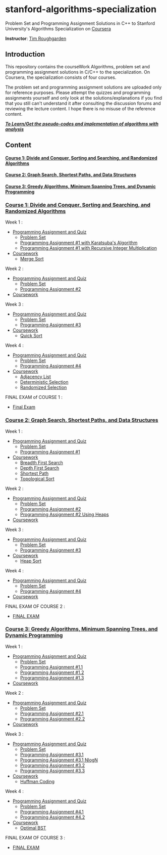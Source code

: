 # stanford-algorithms-specialization
Problem Set and Programming Assignment Solutions in C++ to Stanford University's Algorithms Specialization on [Coursera](https://www.coursera.org/specializations/algorithms)

**Instructor**: [Tim Roughgarden](https://www.coursera.org/instructor/~768)

## Introduction
This repository contains the courseWork Algorithms, problem set and programming assignment solutions in C/C++ to the specialization. On Coursera, the specialization consists of four courses.

The problem set and programming assignment solutions are uploaded only for reference purposes. Please attempt the quizzes and programming assignments yourself and only look at the solutions/explanations if you find that you still can't understand it after consulting the discussion forums and reviewing the lecture content. I hope there is no misuse of the reference content.

***[To Learn/Get the pseudo-codes and implementation of algorithms with analysis](https://github.com/mrunalnshah/Algorithms)***

## Content
#### [Course 1: Divide and Conquer, Sorting and Searching, and Randomized Algorithms](https://github.com/mrunalnshah/Algorithm-Specialization-by-Stanford#course-1-divide-and-conquer-sorting-and-searching-and-randomized-algorithms-1)
#### [Course 2:  Graph Search, Shortest Paths, and Data Structures](https://github.com/mrunalnshah/Algorithm-Specialization-by-Stanford#course-2--graph-search-shortest-paths-and-data-structures-1)
#### [Course 3:  Greedy Algorithms, Minimum Spanning Trees, and Dynamic Programming](https://github.com/mrunalnshah/Algorithm-Specialization-by-Stanford#course-3--greedy-algorithms-minimum-spanning-trees-and-dynamic-programming-1)

### [Course 1: Divide and Conquer, Sorting and Searching, and Randomized Algorithms](https://github.com/mrunalnshah/Algorithm-Specialization-by-Stanford/tree/main/01.%20Divide%20and%20Conquer%2C%20Sorting%20and%20Searching%2C%20and%20Randomized%20Algorithms/Module%201)
Week 1 :
 * [Programming Assignment and Quiz](https://github.com/mrunalnshah/Algorithm-Specialization-by-Stanford/tree/main/01.%20Divide%20and%20Conquer%2C%20Sorting%20and%20Searching%2C%20and%20Randomized%20Algorithms/Module%201/Assignments%20and%20Quiz)
    * [Problem Set](https://github.com/mrunalnshah/Algorithm-Specialization-by-Stanford/blob/main/01.%20Divide%20and%20Conquer%2C%20Sorting%20and%20Searching%2C%20and%20Randomized%20Algorithms/Module%201/Assignments%20and%20Quiz/01.%20Problem%20Set%20(%20QUIZ%20).png)
    * [Programming Assignment #1 with Karatsuba's Algorithm](https://github.com/mrunalnshah/Algorithm-Specialization-by-Stanford/blob/main/01.%20Divide%20and%20Conquer%2C%20Sorting%20and%20Searching%2C%20and%20Randomized%20Algorithms/Module%201/Assignments%20and%20Quiz/02.Programming%20Assignment%20%231%20(Karatsuba's%20algorithm).cpp)
    * [Programming Assignment #1 with Recursive Integer Multiplication](https://github.com/mrunalnshah/Algorithm-Specialization-by-Stanford/blob/main/01.%20Divide%20and%20Conquer%2C%20Sorting%20and%20Searching%2C%20and%20Randomized%20Algorithms/Module%201/Assignments%20and%20Quiz/02.Programming%20Assignment%20%231(Recursive%20Integer%20Multiplication).cpp)
* [Coursework](https://github.com/mrunalnshah/Algorithm-Specialization-by-Stanford/tree/main/01.%20Divide%20and%20Conquer%2C%20Sorting%20and%20Searching%2C%20and%20Randomized%20Algorithms/Module%201)
    * [Merge Sort](https://github.com/mrunalnshah/Algorithm-Specialization-by-Stanford/blob/main/01.%20Divide%20and%20Conquer%2C%20Sorting%20and%20Searching%2C%20and%20Randomized%20Algorithms/Module%201/MergeSort.cpp)

Week 2 :
 * [Programming Assignment and Quiz](https://github.com/mrunalnshah/Algorithm-Specialization-by-Stanford/tree/main/01.%20Divide%20and%20Conquer%2C%20Sorting%20and%20Searching%2C%20and%20Randomized%20Algorithms/Module%202/Assignments%20and%20Quiz)
    * [Problem Set](https://github.com/mrunalnshah/Algorithm-Specialization-by-Stanford/blob/main/01.%20Divide%20and%20Conquer%2C%20Sorting%20and%20Searching%2C%20and%20Randomized%20Algorithms/Module%202/Assignments%20and%20Quiz/01.%20Problem%20Set%20(%20QUIZ%20).png)
    * [Programming Assignment #2](https://github.com/mrunalnshah/Algorithm-Specialization-by-Stanford/blob/main/01.%20Divide%20and%20Conquer%2C%20Sorting%20and%20Searching%2C%20and%20Randomized%20Algorithms/Module%202/Assignments%20and%20Quiz/02.Programming%20Assignment%20%232.cpp)
* [Coursework](https://github.com/mrunalnshah/Algorithm-Specialization-by-Stanford/tree/main/01.%20Divide%20and%20Conquer%2C%20Sorting%20and%20Searching%2C%20and%20Randomized%20Algorithms/Module%202)

Week 3 :
 * [Programming Assignment and Quiz](https://github.com/mrunalnshah/Algorithm-Specialization-by-Stanford/tree/main/01.%20Divide%20and%20Conquer%2C%20Sorting%20and%20Searching%2C%20and%20Randomized%20Algorithms/Module%203/Assignments%20and%20Quiz)
    * [Problem Set](https://github.com/mrunalnshah/Algorithm-Specialization-by-Stanford/blob/main/01.%20Divide%20and%20Conquer%2C%20Sorting%20and%20Searching%2C%20and%20Randomized%20Algorithms/Module%203/Assignments%20and%20Quiz/01.%20Problem%20Set%20%233.png)
    * [Programming Assignment #3](https://github.com/mrunalnshah/Algorithm-Specialization-by-Stanford/blob/main/01.%20Divide%20and%20Conquer%2C%20Sorting%20and%20Searching%2C%20and%20Randomized%20Algorithms/Module%203/Assignments%20and%20Quiz/02.Programming%20Assignment%20%233.cpp)
* [Coursework](https://github.com/mrunalnshah/Algorithm-Specialization-by-Stanford/tree/main/01.%20Divide%20and%20Conquer%2C%20Sorting%20and%20Searching%2C%20and%20Randomized%20Algorithms/Module%203)
    * [Quick Sort](https://github.com/mrunalnshah/Algorithm-Specialization-by-Stanford/blob/main/01.%20Divide%20and%20Conquer%2C%20Sorting%20and%20Searching%2C%20and%20Randomized%20Algorithms/Module%203/QuickSort.cpp)
    
 Week 4 :
 * [Programming Assignment and Quiz](https://github.com/mrunalnshah/Algorithm-Specialization-by-Stanford/tree/main/01.%20Divide%20and%20Conquer%2C%20Sorting%20and%20Searching%2C%20and%20Randomized%20Algorithms/Module%204/Assignments%20and%20Quiz)
    * [Problem Set](https://github.com/mrunalnshah/Algorithm-Specialization-by-Stanford/blob/main/01.%20Divide%20and%20Conquer%2C%20Sorting%20and%20Searching%2C%20and%20Randomized%20Algorithms/Module%204/Assignments%20and%20Quiz/01.%20Problem%20Set%20%234.png)
    * [Programming Assignment #4](https://github.com/mrunalnshah/Algorithm-Specialization-by-Stanford/blob/main/01.%20Divide%20and%20Conquer%2C%20Sorting%20and%20Searching%2C%20and%20Randomized%20Algorithms/Module%204/Assignments%20and%20Quiz/02.Programming%20Assignment%20%234.cpp)
* [Coursework](https://github.com/mrunalnshah/Algorithm-Specialization-by-Stanford/tree/main/01.%20Divide%20and%20Conquer%2C%20Sorting%20and%20Searching%2C%20and%20Randomized%20Algorithms/Module%204)
    * [Adjacency List](https://github.com/mrunalnshah/Algorithm-Specialization-by-Stanford/blob/main/01.%20Divide%20and%20Conquer%2C%20Sorting%20and%20Searching%2C%20and%20Randomized%20Algorithms/Module%204/adjacencylist.cpp)
    * [Deterministic Selection](https://github.com/mrunalnshah/Algorithm-Specialization-by-Stanford/blob/main/01.%20Divide%20and%20Conquer%2C%20Sorting%20and%20Searching%2C%20and%20Randomized%20Algorithms/Module%204/deterministicselection.cpp)
    * [Randomized Selection](https://github.com/mrunalnshah/Algorithm-Specialization-by-Stanford/blob/main/01.%20Divide%20and%20Conquer%2C%20Sorting%20and%20Searching%2C%20and%20Randomized%20Algorithms/Module%204/randomizedselection.cpp)

FINAL EXAM of COURSE 1 :
* [Final Exam](https://github.com/mrunalnshah/Algorithm-Specialization-by-Stanford/blob/main/01.%20Divide%20and%20Conquer%2C%20Sorting%20and%20Searching%2C%20and%20Randomized%20Algorithms/Module%204/Assignments%20and%20Quiz/03.%20Final%20Exam.png)


### [Course 2:  Graph Search, Shortest Paths, and Data Structures](https://github.com/mrunalnshah/Algorithm-Specialization-by-Stanford/tree/main/02.%20Graph%20Search%2C%20Shortest%20Paths%2C%20and%20Data%20Structures)
Week 1 :
 * [Programming Assignment and Quiz](https://github.com/mrunalnshah/Algorithm-Specialization-by-Stanford/tree/main/02.%20Graph%20Search%2C%20Shortest%20Paths%2C%20and%20Data%20Structures/Module%201/Programming%20Assignment%20and%20Quiz)
    * [Problem Set](https://github.com/mrunalnshah/Algorithm-Specialization-by-Stanford/blob/main/02.%20Graph%20Search%2C%20Shortest%20Paths%2C%20and%20Data%20Structures/Module%201/Programming%20Assignment%20and%20Quiz/01.%20Problem%20Set%20%231.png)
    * [Programming Assignment #1](https://github.com/mrunalnshah/Algorithm-Specialization-by-Stanford/blob/main/02.%20Graph%20Search%2C%20Shortest%20Paths%2C%20and%20Data%20Structures/Module%201/Programming%20Assignment%20and%20Quiz/02.%20Programming%20Assignment%20%231.cpp)
* [Coursework](https://github.com/mrunalnshah/Algorithm-Specialization-by-Stanford/tree/main/02.%20Graph%20Search%2C%20Shortest%20Paths%2C%20and%20Data%20Structures/Module%201)
    * [Breadth First Search](https://github.com/mrunalnshah/Algorithm-Specialization-by-Stanford/blob/main/02.%20Graph%20Search%2C%20Shortest%20Paths%2C%20and%20Data%20Structures/Module%201/Breadth%20First%20Search.cpp)
    * [Depth First Search](https://github.com/mrunalnshah/Algorithm-Specialization-by-Stanford/blob/main/02.%20Graph%20Search%2C%20Shortest%20Paths%2C%20and%20Data%20Structures/Module%201/Depth%20First%20Search.cpp)
    * [Shortest Path](https://github.com/mrunalnshah/Algorithm-Specialization-by-Stanford/blob/main/02.%20Graph%20Search%2C%20Shortest%20Paths%2C%20and%20Data%20Structures/Module%201/Shortest%20Path.cpp)
    * [Topological Sort](https://github.com/mrunalnshah/Algorithm-Specialization-by-Stanford/blob/main/02.%20Graph%20Search%2C%20Shortest%20Paths%2C%20and%20Data%20Structures/Module%201/Topological%20Sort.cpp)

Week 2 :
 * [Programming Assignment and Quiz](https://github.com/mrunalnshah/Algorithm-Specialization-by-Stanford/tree/main/02.%20Graph%20Search%2C%20Shortest%20Paths%2C%20and%20Data%20Structures/Module%202/Programming%20Assignment%20and%20Quiz)
    * [Problem Set](https://github.com/mrunalnshah/Algorithm-Specialization-by-Stanford/blob/main/02.%20Graph%20Search%2C%20Shortest%20Paths%2C%20and%20Data%20Structures/Module%202/Programming%20Assignment%20and%20Quiz/01.%20Problem%20Set%20%232.png)
    * [Programming Assignment #2](https://github.com/mrunalnshah/Algorithm-Specialization-by-Stanford/blob/main/02.%20Graph%20Search%2C%20Shortest%20Paths%2C%20and%20Data%20Structures/Module%202/Programming%20Assignment%20and%20Quiz/02.%20dijkstra.cpp)
    * [Programming Assignment #2 Using Heaps](https://github.com/mrunalnshah/Algorithm-Specialization-by-Stanford/blob/main/02.%20Graph%20Search%2C%20Shortest%20Paths%2C%20and%20Data%20Structures/Module%202/Programming%20Assignment%20and%20Quiz/02.%20dijkstra%20(using%20heaps).cpp)
* [Coursework](https://github.com/mrunalnshah/Algorithm-Specialization-by-Stanford/tree/main/02.%20Graph%20Search%2C%20Shortest%20Paths%2C%20and%20Data%20Structures/Module%202)

Week 3 :
 * [Programming Assignment and Quiz](https://github.com/mrunalnshah/Algorithm-Specialization-by-Stanford/tree/main/02.%20Graph%20Search%2C%20Shortest%20Paths%2C%20and%20Data%20Structures/Module%203/Programming%20Assignment%20and%20Quiz)
    * [Problem Set](https://github.com/mrunalnshah/Algorithm-Specialization-by-Stanford/blob/main/02.%20Graph%20Search%2C%20Shortest%20Paths%2C%20and%20Data%20Structures/Module%203/Programming%20Assignment%20and%20Quiz/01.%20Problem%20Set%203.png)
    * [Programming Assignment #3](https://github.com/mrunalnshah/Algorithm-Specialization-by-Stanford/blob/main/02.%20Graph%20Search%2C%20Shortest%20Paths%2C%20and%20Data%20Structures/Module%203/Programming%20Assignment%20and%20Quiz/02.Programming%20Assignment%20%233.cpp)
* [Coursework](https://github.com/mrunalnshah/Algorithm-Specialization-by-Stanford/tree/main/02.%20Graph%20Search%2C%20Shortest%20Paths%2C%20and%20Data%20Structures/Module%203)
    * [Heap Sort](https://github.com/mrunalnshah/Algorithm-Specialization-by-Stanford/blob/main/02.%20Graph%20Search%2C%20Shortest%20Paths%2C%20and%20Data%20Structures/Module%203/heapsort.cpp) 

Week 4 :
 * [Programming Assignment and Quiz](https://github.com/mrunalnshah/Algorithm-Specialization-by-Stanford/tree/main/02.%20Graph%20Search%2C%20Shortest%20Paths%2C%20and%20Data%20Structures/Module%204/Programming%20Assignment%20and%20Quiz)
    * [Problem Set](https://github.com/mrunalnshah/Algorithm-Specialization-by-Stanford/blob/main/02.%20Graph%20Search%2C%20Shortest%20Paths%2C%20and%20Data%20Structures/Module%204/Programming%20Assignment%20and%20Quiz/01.%20Problem%20Set%204.png)
    * [Programming Assignment #4](https://github.com/mrunalnshah/Algorithm-Specialization-by-Stanford/blob/main/02.%20Graph%20Search%2C%20Shortest%20Paths%2C%20and%20Data%20Structures/Module%204/Programming%20Assignment%20and%20Quiz/02.%202sum.cpp)
* [Coursework](https://github.com/mrunalnshah/Algorithm-Specialization-by-Stanford/tree/main/02.%20Graph%20Search%2C%20Shortest%20Paths%2C%20and%20Data%20Structures/Module%204)

FINAL EXAM OF COURSE 2 :
* [FINAL EXAM](https://github.com/mrunalnshah/Algorithm-Specialization-by-Stanford/blob/main/02.%20Graph%20Search%2C%20Shortest%20Paths%2C%20and%20Data%20Structures/Module%204/Programming%20Assignment%20and%20Quiz/03.%20Final%20Exam.png)



### [Course 3:  Greedy Algorithms, Minimum Spanning Trees, and Dynamic Programming](https://github.com/mrunalnshah/Algorithm-Specialization-by-Stanford/tree/main/03.%20Greedy%20Algorithms%2C%20Minimum%20Spanning%20Trees%2C%20and%20Dynamic%20Programming)
Week 1 :
 * [Programming Assignment and Quiz](https://github.com/mrunalnshah/Algorithm-Specialization-by-Stanford/tree/main/03.%20Greedy%20Algorithms%2C%20Minimum%20Spanning%20Trees%2C%20and%20Dynamic%20Programming/Module%201/Programming%20Assignment%20and%20Quiz)
    * [Problem Set](https://github.com/mrunalnshah/Algorithm-Specialization-by-Stanford/blob/main/03.%20Greedy%20Algorithms%2C%20Minimum%20Spanning%20Trees%2C%20and%20Dynamic%20Programming/Module%201/Programming%20Assignment%20and%20Quiz/01.%20Problem%20Set%20%231.png)
    * [Programming Assignment #1.1](https://github.com/mrunalnshah/Algorithm-Specialization-by-Stanford/blob/main/03.%20Greedy%20Algorithms%2C%20Minimum%20Spanning%20Trees%2C%20and%20Dynamic%20Programming/Module%201/Programming%20Assignment%20and%20Quiz/02.%20Programming%20Assignment%20%231.cpp)
    * [Programming Assignment #1.2](https://github.com/mrunalnshah/Algorithm-Specialization-by-Stanford/blob/main/03.%20Greedy%20Algorithms%2C%20Minimum%20Spanning%20Trees%2C%20and%20Dynamic%20Programming/Module%201/Programming%20Assignment%20and%20Quiz/03.%20Prograaming%20Assignment%20%232.cpp)
    * [Programming Assignment #1.3](https://github.com/mrunalnshah/Algorithm-Specialization-by-Stanford/blob/main/03.%20Greedy%20Algorithms%2C%20Minimum%20Spanning%20Trees%2C%20and%20Dynamic%20Programming/Module%201/Programming%20Assignment%20and%20Quiz/04.%20Programming%20Assignment%20%233.cpp)
* [Coursework](https://github.com/mrunalnshah/Algorithm-Specialization-by-Stanford/tree/main/03.%20Greedy%20Algorithms%2C%20Minimum%20Spanning%20Trees%2C%20and%20Dynamic%20Programming/Module%201)

Week 2 :
 * [Programming Assignment and Quiz](https://github.com/mrunalnshah/Algorithm-Specialization-by-Stanford/tree/main/03.%20Greedy%20Algorithms%2C%20Minimum%20Spanning%20Trees%2C%20and%20Dynamic%20Programming/Module%202/Programming%20Assignment%20and%20Quiz)
    * [Problem Set](https://github.com/mrunalnshah/Algorithm-Specialization-by-Stanford/blob/main/03.%20Greedy%20Algorithms%2C%20Minimum%20Spanning%20Trees%2C%20and%20Dynamic%20Programming/Module%202/Programming%20Assignment%20and%20Quiz/01.%20Problem%20Set%20%232.png)
    * [Programming Assignment #2.1](https://github.com/mrunalnshah/Algorithm-Specialization-by-Stanford/blob/main/03.%20Greedy%20Algorithms%2C%20Minimum%20Spanning%20Trees%2C%20and%20Dynamic%20Programming/Module%202/Programming%20Assignment%20and%20Quiz/01.%20Programming%20Assignment%20%231.cpp)
    * [Programming Assignment #2.2](https://github.com/mrunalnshah/Algorithm-Specialization-by-Stanford/blob/main/03.%20Greedy%20Algorithms%2C%20Minimum%20Spanning%20Trees%2C%20and%20Dynamic%20Programming/Module%202/Programming%20Assignment%20and%20Quiz/02.%20Programming%20Assignment%20%232.cpp)
* [Coursework](https://github.com/mrunalnshah/Algorithm-Specialization-by-Stanford/tree/main/03.%20Greedy%20Algorithms%2C%20Minimum%20Spanning%20Trees%2C%20and%20Dynamic%20Programming/Module%202)

Week 3 :
 * [Programming Assignment and Quiz](https://github.com/mrunalnshah/Algorithm-Specialization-by-Stanford/tree/main/03.%20Greedy%20Algorithms%2C%20Minimum%20Spanning%20Trees%2C%20and%20Dynamic%20Programming/Module%203/Programming%20Assignment%20and%20Quiz)
    * [Problem Set](https://github.com/mrunalnshah/Algorithm-Specialization-by-Stanford/blob/main/03.%20Greedy%20Algorithms%2C%20Minimum%20Spanning%20Trees%2C%20and%20Dynamic%20Programming/Module%203/Programming%20Assignment%20and%20Quiz/01.%20Problem%20Set%20%233.png)
    * [Programming Assignment #3.1](https://github.com/mrunalnshah/Algorithm-Specialization-by-Stanford/blob/main/03.%20Greedy%20Algorithms%2C%20Minimum%20Spanning%20Trees%2C%20and%20Dynamic%20Programming/Module%203/Programming%20Assignment%20and%20Quiz/02.%20Programming%20Assignment%20%231.cpp)
    * [Programming Assignment #3.1 NlogN](https://github.com/mrunalnshah/Algorithm-Specialization-by-Stanford/blob/main/03.%20Greedy%20Algorithms%2C%20Minimum%20Spanning%20Trees%2C%20and%20Dynamic%20Programming/Module%203/Programming%20Assignment%20and%20Quiz/02.%20Programming%20Assignment%20%231%20using%20(nlogn).cpp)
    * [Programming Assignment #3.2](https://github.com/mrunalnshah/Algorithm-Specialization-by-Stanford/blob/main/03.%20Greedy%20Algorithms%2C%20Minimum%20Spanning%20Trees%2C%20and%20Dynamic%20Programming/Module%203/Programming%20Assignment%20and%20Quiz/03.%20Programming%20Assignment%20%232.cpp)
    * [Programming Assignment #3.3](https://github.com/mrunalnshah/Algorithm-Specialization-by-Stanford/blob/main/03.%20Greedy%20Algorithms%2C%20Minimum%20Spanning%20Trees%2C%20and%20Dynamic%20Programming/Module%203/Programming%20Assignment%20and%20Quiz/04.%20Programming%20Assignment%20%233.cpp)
* [Coursework](https://github.com/mrunalnshah/Algorithm-Specialization-by-Stanford/tree/main/03.%20Greedy%20Algorithms%2C%20Minimum%20Spanning%20Trees%2C%20and%20Dynamic%20Programming/Module%203)
    * [Huffman Coding](https://github.com/mrunalnshah/Algorithm-Specialization-by-Stanford/blob/main/03.%20Greedy%20Algorithms%2C%20Minimum%20Spanning%20Trees%2C%20and%20Dynamic%20Programming/Module%203/huffmancoding.cpp) 

Week 4 :
 * [Programming Assignment and Quiz](https://github.com/mrunalnshah/Algorithm-Specialization-by-Stanford/tree/main/03.%20Greedy%20Algorithms%2C%20Minimum%20Spanning%20Trees%2C%20and%20Dynamic%20Programming/Module%204/Programming%20Assignment%20and%20Quiz)
    * [Problem Set](https://github.com/mrunalnshah/Algorithm-Specialization-by-Stanford/blob/main/03.%20Greedy%20Algorithms%2C%20Minimum%20Spanning%20Trees%2C%20and%20Dynamic%20Programming/Module%204/Programming%20Assignment%20and%20Quiz/01.%20Problem%20Set%20%234.png)
    * [Programming Assignment #4.1](https://github.com/mrunalnshah/Algorithm-Specialization-by-Stanford/blob/main/03.%20Greedy%20Algorithms%2C%20Minimum%20Spanning%20Trees%2C%20and%20Dynamic%20Programming/Module%204/Programming%20Assignment%20and%20Quiz/02.%20Programming%20Assignment%20%231.cpp)    
    * [Programming Assignment #4.2](https://github.com/mrunalnshah/Algorithm-Specialization-by-Stanford/blob/main/03.%20Greedy%20Algorithms%2C%20Minimum%20Spanning%20Trees%2C%20and%20Dynamic%20Programming/Module%204/Programming%20Assignment%20and%20Quiz/03.%20Proramming%20Assignment%20%232.cpp)
* [Coursework](https://github.com/mrunalnshah/Algorithm-Specialization-by-Stanford/tree/main/03.%20Greedy%20Algorithms%2C%20Minimum%20Spanning%20Trees%2C%20and%20Dynamic%20Programming/Module%204)
    * [Optimal BST](https://github.com/mrunalnshah/Algorithm-Specialization-by-Stanford/blob/main/03.%20Greedy%20Algorithms%2C%20Minimum%20Spanning%20Trees%2C%20and%20Dynamic%20Programming/Module%204/Optimal%20BST.cpp)

FINAL EXAM OF COURSE 3 :
* [FINAL EXAM](https://github.com/mrunalnshah/Algorithm-Specialization-by-Stanford/blob/main/03.%20Greedy%20Algorithms%2C%20Minimum%20Spanning%20Trees%2C%20and%20Dynamic%20Programming/Module%204/Programming%20Assignment%20and%20Quiz/04.%20Final%20Exam.png)
